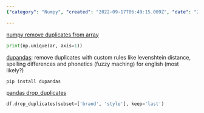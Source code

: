 ```yaml
---
{"category": "Numpy", "created": "2022-09-17T06:49:15.009Z", "date": "2022-09-17 06:49:15", "description": "This article explains how to remove duplicates from numpy arrays using np.unique(). Additionally, it provides resources on dupandas for custom rules and the pandas drop_duplicates function.", "modified": "2022-09-17T07:53:42.961Z", "tags": ["Numpy", "Duplicate removal", "Arrays", "np.unique()", "Pandas", "Drop_duplicates", "Dupandas"], "title": "Numpy And Pandas Deduplication"}

---
```


[numpy remove duplicates from array](https://datascienceparichay.com/article/numpy-remove-duplicates-from-array/#:~:text=Use%20the%20np.unique%20%28%29%20function%20to%20remove%20duplicates,remove%20duplicate%20columns%20from%20a%202-D%20Numpy%20array.)

```python
print(np.unique(ar, axis=1))

```

[dupandas](https://pypi.org/project/dupandas/#:~:text=dupandas%20is%20a%20python%20package%20to%20perform%20data,Matchers%20that%20can%20handle%20spelling%20differences%20and%20phonetics.): remove duplicates with custom rules like levenshtein distance, spelling differences and phonetics (fuzzy maching) for english (most likely?)

```bash
pip install dupandas

```

[pandas drop_duplicates](https://pandas.pydata.org/pandas-docs/stable/reference/api/pandas.DataFrame.drop_duplicates.html)

```python
df.drop_duplicates(subset=['brand', 'style'], keep='last')

```

